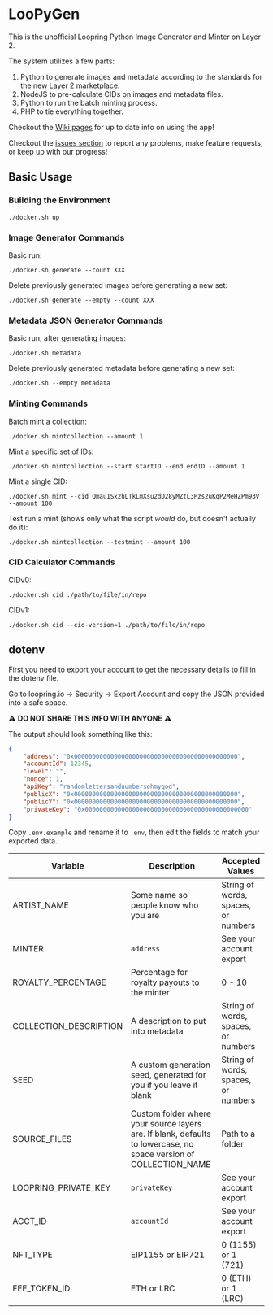 # LooPyGen

This is the unofficial Loopring Python Image Generator and Minter on Layer 2.

The system utilizes a few parts:

1. Python to generate images and metadata according to the standards for the new Layer 2 marketplace.
2. NodeJS to pre-calculate CIDs on images and metadata files.
3. Python to run the batch minting process.
4. PHP to tie everything together.

Checkout the [Wiki pages](https://github.com/sk33z3r/loopymint2/wiki/Getting-Started) for up to date info on using the app!

Checkout the [issues section](https://github.com/sk33z3r/loopymint2/issues) to report any problems, make feature requests, or keep up with our progress!

## Basic Usage

### Building the Environment

```shell
./docker.sh up
```

### Image Generator Commands

Basic run:

```shell
./docker.sh generate --count XXX
```

Delete previously generated images before generating a new set:

```shell
./docker.sh generate --empty --count XXX
```

### Metadata JSON Generator Commands

Basic run, after generating images:

```shell
./docker.sh metadata
```

Delete previously generated metadata before generating a new set:

```shell
./docker.sh --empty metadata
```

### Minting Commands

Batch mint a collection:

```shell
./docker.sh mintcollection --amount 1
```

Mint a specific set of IDs:

```shell
./docker.sh mintcollection --start startID --end endID --amount 1
```

Mint a single CID:

```shell
./docker.sh mint --cid Qmau1Sx2hLTkLmXsu2dD28yMZtL3Pzs2uKqP2MeHZPm93V --amount 100
```

Test run a mint (shows only what the script _would_ do, but doesn't actually do it):

```shell
./docker.sh mintcollection --testmint --amount 100
```

### CID Calculator Commands

CIDv0:

```shell
./docker.sh cid ./path/to/file/in/repo
```

CIDv1:

```shell
./docker.sh cid --cid-version=1 ./path/to/file/in/repo
```

## dotenv

First you need to export your account to get the necessary details to fill in the dotenv file.

Go to loopring.io -> Security -> Export Account and copy the JSON provided into a safe space.

⚠️ **DO NOT SHARE THIS INFO WITH ANYONE** ⚠️

The output should look something like this:

```json
{
    "address": "0x000000000000000000000000000000000000000000000",
    "accountId": 12345,
    "level": "",
    "nonce": 1,
    "apiKey": "randomlettersandnumbersohmygod",
    "publicX": "0x000000000000000000000000000000000000000000000",
    "publicY": "0x000000000000000000000000000000000000000000000",
    "privateKey": "0x000000000000000000000000000000000000000000000"
}
```

Copy `.env.example` and rename it to `.env`, then edit the fields to match your exported data.

| Variable               | Description                                                                                                      | Accepted Values                     |
|------------------------|------------------------------------------------------------------------------------------------------------------|-------------------------------------|
| ARTIST_NAME            | Some name so people know who you are                                                                             | String of words, spaces, or numbers |
| MINTER                 | `address`                                                                                                        | See your account export             |
| ROYALTY_PERCENTAGE     | Percentage for royalty payouts to the minter                                                                     | 0 - 10                              |
| COLLECTION_DESCRIPTION | A description to put into metadata                                                                               | String of words, spaces, or numbers |
| SEED                   | A custom generation seed, generated for you if you leave it blank                                                | String of words, spaces, or numbers |
| SOURCE_FILES           | Custom folder where your source layers are. If blank, defaults to lowercase, no space version of COLLECTION_NAME | Path to a folder                    |
| LOOPRING_PRIVATE_KEY   | `privateKey`                                                                                                     | See your account export             |
| ACCT_ID                | `accountId`                                                                                                      | See your account export             |
| NFT_TYPE               | EIP1155 or EIP721                                                                                                | 0 (1155) or 1 (721)                 |
| FEE_TOKEN_ID           | ETH or LRC                                                                                                       | 0 (ETH) or 1 (LRC)                  |
